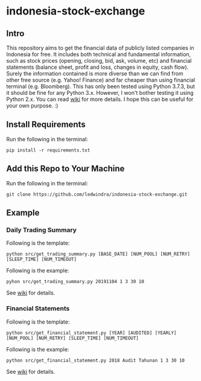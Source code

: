 # indonesia-stock-exchange

## Intro

This repository aims to get the financial data of publicly listed companies in Indonesia for free. It includes both technical and fundamental information, such as stock prices (opening, closing, bid, ask, volume, etc) and financial statements (balance sheet, profit and loss, changes in equity, cash flow). Surely the information contained is more diverse than we can find from other free source (e.g. Yahoo! Finance) and far cheaper than using financial terminal (e.g. Bloomberg). This has only been tested using Python 3.7.3, but it should be fine for any Python 3.x. However, I won't bother testing it using Python 2.x. You can read [wiki](https://github.com/ledwindra/indonesia-stock-exchange/wiki) for more details. I hope this can be useful for your own purpose. :)

## Install Requirements

Run the following in the terminal:

```
pip install -r requirements.txt
```

## Add this Repo to Your Machine

Run the following in the terminal:

```
git clone https://github.com/ledwindra/indonesia-stock-exchange.git
```

## Example

### Daily Trading Summary

Following is the template:
```
python src/get_trading_summary.py [BASE_DATE] [NUM_POOL] [NUM_RETRY] [SLEEP_TIME] [NUM_TIMEOUT]
```

Following is the example:

```
pyhon src/get_trading_summary.py 20191104 1 3 30 10
```

See [wiki](https://github.com/ledwindra/indonesia-stock-exchange/wiki) for details.

### Financial Statements

Following is the template:

```
python src/get_financial_statement.py [YEAR] [AUDITED] [YEARLY] [NUM_POOL] [NUM_RETRY] [SLEEP_TIME] [NUM_TIMEOUT]
```

Following is the example:

```
python src/get_financial_statement.py 2018 Audit Tahunan 1 3 30 10
```

See [wiki](https://github.com/ledwindra/indonesia-stock-exchange/wiki) for details.
